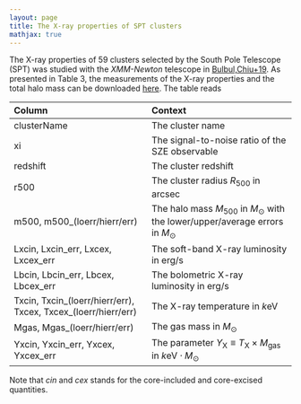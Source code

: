 ```yaml
---
layout: page
title: The X-ray properties of SPT clusters
mathjax: true
---
```


The X-ray properties of 59 clusters selected by the South Pole Telescope (SPT) was studied with the _XMM-Newton_ telescope in [Bulbul,Chiu+19][bulbul19].
As presented in Table 3, the measurements of the X-ray properties and the total halo mass can be downloaded [here][bulbul19table].
The table reads

| Column 	| Context |
| :------ |:--- |
| clusterName | The cluster name     |
| xi | The signal-to-noise ratio of the SZE observable     |
| redshift    | The cluster redshift |
| r500        | The cluster radius $R_{500}$ in arcsec |
| m500, m500\_(loerr/hierr/err)    | The halo mass $M_{500}$ in $M_{\odot}$ with the lower/upper/average errors in $M_{\odot}$ |
| Lxcin, Lxcin\_err, Lxcex, Lxcex\_err    | The soft-band X-ray luminosity in erg/s |
| Lbcin, Lbcin\_err, Lbcex, Lbcex\_err    | The bolometric X-ray luminosity in erg/s |
| Txcin, Txcin\_(loerr/hierr/err), Txcex, Txcex\_(loerr/hierr/err)    | The X-ray temperature in $k$eV |
| Mgas, Mgas\_(loerr/hierr/err)    | The gas mass in $M_{\odot}$ |
| Yxcin, Yxcin\_err, Yxcex, Yxcex\_err    | The parameter $Y_{\mathrm{X}}\equiv T_{\mathrm{X}}\times M_{\mathrm{gas}}$ in $k\mathrm{eV}\cdot  M_{\odot}$ |

Note that _cin_ and _cex_ stands for the core-included and core-excised quantities.

[bulbul19]:https://ui.adsabs.harvard.edu/abs/2019ApJ...871...50B/abstract
[bulbul19table]:https://github.com/inonchiu/inonchiu.github.io/blob/master/_materials/bulbul_chiu19/
